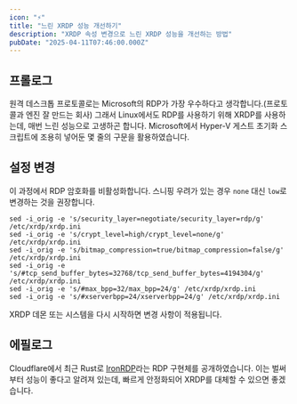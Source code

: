 ```yaml
---
icon: "⚡"
title: "느린 XRDP 성능 개선하기"
description: "XRDP 속성 변경으로 느린 XRDP 성능을 개선하는 방법"
pubDate: "2025-04-11T07:46:00.000Z"
---
```


## 프롤로그
원격 데스크톱 프로토콜로는 Microsoft의 RDP가 가장 우수하다고 생각합니다.(프로토콜과 엔진 잘 만드는 회사) 
그래서 Linux에서도 RDP를 사용하기 위해 XRDP를 사용하는데, 매번 느린 성능으로 고생하곤 합니다. 
Microsoft에서 Hyper-V 게스트 초기화 스크립트에 조용히 넣어둔 몇 줄의 구문을 활용하였습니다.

## 설정 변경
이 과정에서 RDP 암호화를 비활성화합니다. 스니핑 우려가 있는 경우 `none` 대신 `low`로 변경하는 것을 권장합니다.

```shell
sed -i_orig -e 's/security_layer=negotiate/security_layer=rdp/g' /etc/xrdp/xrdp.ini
sed -i_orig -e 's/crypt_level=high/crypt_level=none/g' /etc/xrdp/xrdp.ini
sed -i_orig -e 's/bitmap_compression=true/bitmap_compression=false/g' /etc/xrdp/xrdp.ini
sed -i_orig -e 's/#tcp_send_buffer_bytes=32768/tcp_send_buffer_bytes=4194304/g' /etc/xrdp/xrdp.ini
sed -i_orig -e 's/#max_bpp=32/max_bpp=24/g' /etc/xrdp/xrdp.ini
sed -i_orig -e 's/#xserverbpp=24/xserverbpp=24/g' /etc/xrdp/xrdp.ini
```

XRDP 데몬 또는 시스템을 다시 시작하면 변경 사항이 적용됩니다.

## 에필로그
Cloudflare에서 최근 Rust로 [IronRDP](https://github.com/Devolutions/IronRDP)라는 RDP 구현체를 공개하였습니다. 
이는 벌써부터 성능이 좋다고 알려져 있는데, 빠르게 안정화되어 XRDP를 대체할 수 있으면 좋겠습니다.